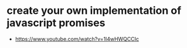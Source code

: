 # create your own implementation of javascript promises

* <https://www.youtube.com/watch?v=1l4wHWQCCIc>